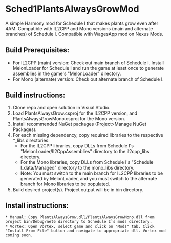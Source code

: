 # Sched1PlantsAlwaysGrowMod

A simple Harmony mod for Schedule I that makes plants grow even after 4AM.
Compatible with IL2CPP and Mono versions (main and alternate branches) of Schedule I.
Compatible with WagesApp mod on Nexus Mods.


## Build Prerequisites:
* For IL2CPP (main) version: Check out main branch of Schedule I. Install MelonLoader for Schedule I and run the game at least once to generate assemblies in the game's "MelonLoader" directory.
* For Mono (alternate) version: Check out alternate branch of Schedule I.


## Build instructions:
1. Clone repo and open solution in Visual Studio.
2. Load PlantsAlwaysGrow.csproj for the IL2CPP version, and PlantsAlwaysGrowMono.csproj for the Mono version.
3. Install recommended NuGet packages (Project>Manage NuGet Packages).
4. For each missing dependency, copy required libraries to the respective *_libs directories.
	* For the IL2CPP libraries, copy DLLs from Schedule I's "MelonLoader/Il2CppAssemblies" directory to the il2cpp_libs directory.
	* For the Mono libraries, copy DLLs from Schedule I's "Schedule I_data/Managed" directory to the mono_libs directory.
	* Note: You must switch to the main branch for IL2CPP libraries to be generated by MelonLoader, and you must switch to the alternate branch for Mono libraries to be populated.
5. Build desired project(s). Project output will be in bin directory.


## Install instructions:

	* Manual: Copy PlantsAlwaysGrow.dll/PlantsAlwaysGrowMono.dll from project bin/Debug/net6 directory to Schedule I's mods directory.
	* Vortex: Open Vortex, select game and click on "Mods" tab. Click "Install From File" button and navigate to appropriate dll. Vortex mod coming soon.

